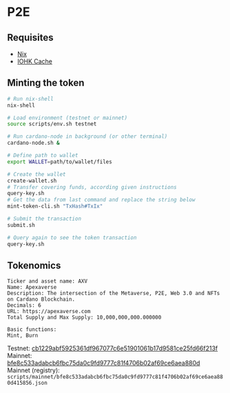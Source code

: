 # P2E

## Requisites

- [Nix](https://nixos.org)
- [IOHK Cache](https://github.com/input-output-hk/plutus/blob/master/README.adoc#nix-advice)

## Minting the token

```bash
# Run nix-shell
nix-shell

# Load environment (testnet or mainnet)
source scripts/env.sh testnet

# Run cardano-node in background (or other terminal)
cardano-node.sh &

# Define path to wallet
export WALLET=path/to/wallet/files

# Create the wallet
create-wallet.sh 
# Transfer covering funds, according given instructions
query-key.sh
# Get the data from last command and replace the string below
mint-token-cli.sh "TxHash#TxIx"

# Submit the transaction
submit.sh

# Query again to see the token transaction
query-key.sh
```

## Tokenomics

```
Ticker and asset name: AXV
Name: Apexaverse
Description: The intersection of the Metaverse, P2E, Web 3.0 and NFTs on Cardano Blockchain.
Decimals: 6
URL: https://apexaverse.com
Total Supply and Max Supply: 10,000,000,000.000000

Basic functions:
Mint, Burn
```

Testnet: [cb1229abf5925361df967077c6e51901061b17d9581ce25fd66f213f](https://testnet.cardanoscan.io/tokenPolicy/cb1229abf5925361df967077c6e51901061b17d9581ce25fd66f213f)
Mainnet: [bfe8c533adabcb6fbc75da0c9fd9777c81f4706b02af69ce6aea880d](https://cardanoscan.io/tokenPolicy/bfe8c533adabcb6fbc75da0c9fd9777c81f4706b02af69ce6aea880d)
Mainnet (registry): `scripts/mainnet/bfe8c533adabcb6fbc75da0c9fd9777c81f4706b02af69ce6aea880d415856.json`
